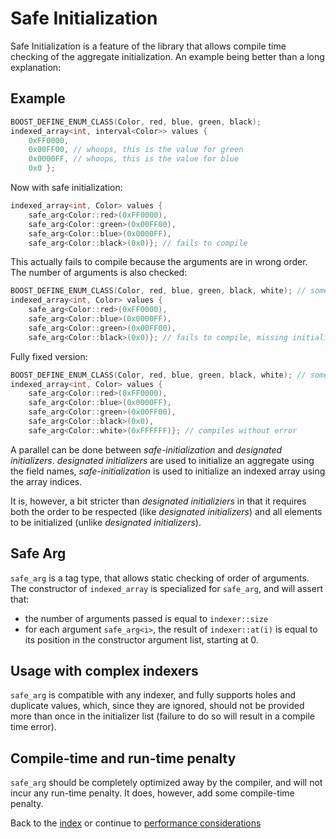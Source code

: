 <!--
Copyright 2022 Julien Blanc
Distributed under the Boost Software License, Version 1.0.
https://www.boost.org/LICENSE_1_0.txt
-->

# Safe Initialization

Safe Initialization is a feature of the library that allows compile time
checking of the aggregate initialization. An example being better than
a long explanation:

## Example

```cpp
BOOST_DEFINE_ENUM_CLASS(Color, red, blue, green, black);
indexed_array<int, interval<Color>> values { 
    0xFF0000,
    0x00FF00, // whoops, this is the value for green
    0x0000FF, // whoops, this is the value for blue
    0x0 };
```

Now with safe initialization:

```cpp
indexed_array<int, Color> values {
    safe_arg<Color::red>(0xFF0000),
    safe_arg<Color::green>(0x00FF00),
    safe_arg<Color::blue>(0x0000FF),
    safe_arg<Color::black>(0x0)}; // fails to compile
```

This actually fails to compile because the arguments are in wrong order.
The number of arguments is also checked:

```cpp
BOOST_DEFINE_ENUM_CLASS(Color, red, blue, green, black, white); // someone added a value here
indexed_array<int, Color> values {
    safe_arg<Color::red>(0xFF0000),
    safe_arg<Color::blue>(0x0000FF),
    safe_arg<Color::green>(0x00FF00),
    safe_arg<Color::black>(0x0)}; // fails to compile, missing initializer for "white"
```

Fully fixed version:
```cpp
BOOST_DEFINE_ENUM_CLASS(Color, red, blue, green, black, white); // someone added a value here
indexed_array<int, Color> values {
    safe_arg<Color::red>(0xFF0000),
    safe_arg<Color::blue>(0x0000FF),
    safe_arg<Color::green>(0x00FF00),
    safe_arg<Color::black>(0x0),
    safe_arg<Color::white>(0xFFFFFF)}; // compiles without error
```

A parallel can be done between *safe-initialization* and *designated initializers*.
*designated initializers* are used to initialize an aggregate using the field names,
*safe-initialization* is used to initialize an indexed array using the array indices.

It is, however, a bit stricter than *designated initializiers* in that it requires both
the order to be respected (like *designated initializers*) and all elements to be initialized
(unlike *designated initializers*).

## Safe Arg

`safe_arg` is a tag type, that allows static checking of order of arguments. The constructor 
of `indexed_array` is specialized for `safe_arg`, and will assert that:

* the number of arguments passed is equal to `indexer::size`
* for each argument `safe_arg<i>`, the result of `indexer::at(i)` is equal to its position
in the constructor argument list, starting at 0.

## Usage with complex indexers

`safe_arg` is compatible with any indexer, and fully supports holes and duplicate values, 
which, since they are ignored, should not be provided more than once in the initializer
list (failure to do so will result in a compile time error).

## Compile-time and run-time penalty

`safe_arg` should be completely optimized away by the compiler, and will not incur any
run-time penalty. It does, however, add some compile-time penalty.

Back to the [index](index.md) or continue to [performance considerations](performance.md)
